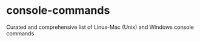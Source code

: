 # console-commands
Curated and comprehensive list of Linux-Mac (Unix) and Windows console commands 

